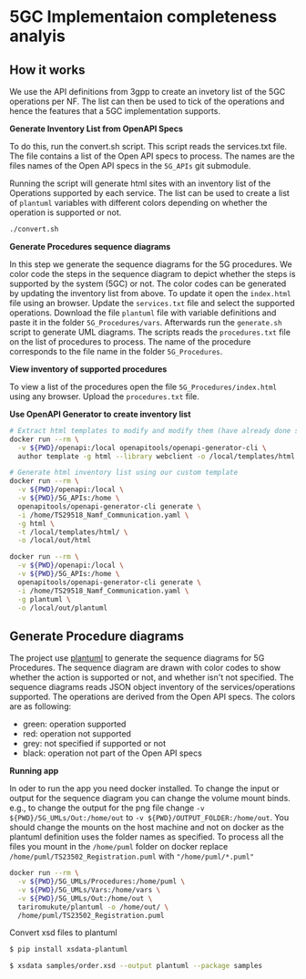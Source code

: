 # 5GC Implementaion completeness analyis

## How it works

We use the API definitions from 3gpp to create an invetory list of the 5GC operations per NF. The list can then be used to tick of the operations and hence the features that a 5GC implementation supports.

**Generate Inventory List from OpenAPI Specs**

To do this, run the convert.sh script. This script reads the services.txt file. The file contains a list of the Open API specs to process. The names are the files names of the Open API specs in the `5G_APIs` git submodule.

Running the script will generate html sites with an inventory list of the Operations supported by each service. The list can be used to create a list of `plantuml` variables with different colors depending on whether the operation is supported or not.

```bash
./convert.sh
```

**Generate Procedures sequence diagrams**

In this step we generate the sequence diagrams for the 5G procedures. We color code the steps in the sequence diagram to depict whether the steps is supported by the system (5GC) or not. The color codes can be generated by updating the inventory list from above. To update it open the `index.html` file using an browser. Update the `services.txt` file and select the supported operations. Download the file `plantuml` file with variable definitions and paste it in the folder `5G_Procedures/vars`. Afterwards run the `generate.sh` script to generate UML diagrams. The scripts reads the `procedures.txt` file on the list of procedures to process. The name of the procedure corresponds to the file name in the folder `5G_Procedures`.

**View inventory of supported procedures**

To view a list of the procedures open the file `5G_Procedures/index.html` using any browser. Upload the `procedures.txt` file.

**Use OpenAPI Generator to create inventory list**
```bash
# Extract html templates to modify and modify them (have already done so, see sample/templates/html)
docker run --rm \
  -v ${PWD}/openapi:/local openapitools/openapi-generator-cli \
  author template -g html --library webclient -o /local/templates/html

# Generate html inventory list using our custom template
docker run --rm \
  -v ${PWD}/openapi:/local \
  -v ${PWD}/5G_APIs:/home \
  openapitools/openapi-generator-cli generate \
  -i /home/TS29518_Namf_Communication.yaml \
  -g html \
  -t /local/templates/html/ \
  -o /local/out/html

docker run --rm \
  -v ${PWD}/openapi:/local \
  -v ${PWD}/5G_APIs:/home \
  openapitools/openapi-generator-cli generate \
  -i /home/TS29518_Namf_Communication.yaml \
  -g plantuml \
  -o /local/out/plantuml
```

## Generate Procedure diagrams

The project use [plantuml](https://plantuml.com) to generate the sequence diagrams for 5G Procedures. The sequence diagram are drawn with color codes to show whether the action is supported or not, and whether isn't not specified. The sequence diagrams reads JSON object inventory of the services/operations supported. The operations are derived from the Open API specs. The colors are as following:

- green: operation supported
- red: operation not supported
- grey: not specified if supported or not
- black: operation not part of the Open API specs

**Running app**

In oder to run the app you need docker installed. To change the input or output for the sequence diagram you can change the volume mount binds. e.g., to change the output for the png file change `-v ${PWD}/5G_UMLs/Out:/home/out` to `-v ${PWD}/OUTPUT_FOLDER:/home/out`. You should change the mounts on the host machine and not on docker as the plantuml definition uses the folder names as specified. To process all the files you mount in the `/home/puml` folder on docker replace `/home/puml/TS23502_Registration.puml` with `"/home/puml/*.puml"`

```bash
docker run --rm \
  -v ${PWD}/5G_UMLs/Procedures:/home/puml \
  -v ${PWD}/5G_UMLs/Vars:/home/vars \
  -v ${PWD}/5G_UMLs/Out:/home/out \
  tariromukute/plantuml -o /home/out/ \
  /home/puml/TS23502_Registration.puml
```

Convert xsd files to plantuml

```bash
$ pip install xsdata-plantuml

$ xsdata samples/order.xsd --output plantuml --package samples
```